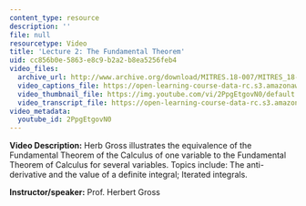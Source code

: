 ```yaml
---
content_type: resource
description: ''
file: null
resourcetype: Video
title: 'Lecture 2: The Fundamental Theorem'
uid: cc856b0e-5863-e8c9-b2a2-b8ea5256feb4
video_files:
  archive_url: http://www.archive.org/download/MITRES.18-007/MITRES_18-007_Part5_lec2_300k.mp4
  video_captions_file: https://open-learning-course-data-rc.s3.amazonaws.com/res-18-007-calculus-revisited-multivariable-calculus-fall-2011/2b447cc4dc2751a29172c17eef37c23d_2PpgEtgovN0.vtt
  video_thumbnail_file: https://img.youtube.com/vi/2PpgEtgovN0/default.jpg
  video_transcript_file: https://open-learning-course-data-rc.s3.amazonaws.com/res-18-007-calculus-revisited-multivariable-calculus-fall-2011/f554942ae380d3d1d5a9e6ceafdf364f_2PpgEtgovN0.pdf
video_metadata:
  youtube_id: 2PpgEtgovN0
---
```


**Video Description:** Herb Gross illustrates the equivalence of the Fundamental Theorem of the Calculus of one variable to the Fundamental Theorem of Calculus for several variables. Topics include: The anti-derivative and the value of a definite integral; Iterated integrals.

**Instructor/speaker:** Prof. Herbert Gross